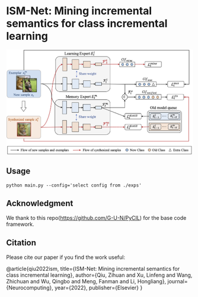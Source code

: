 # ISM-Net: Mining incremental semantics for class incremental learning

![structure](./resources/overall.png)

## Usage

```
python main.py --config='select config from ./exps'
```

## Acknowledgment

We thank to this repo(https://github.com/G-U-N/PyCIL) for the base code framework.

## Citation
Please cite our paper if you find the work useful:

@article{qiu2022ism,
  title={ISM-Net: Mining incremental semantics for class incremental learning},
  author={Qiu, Zihuan and Xu, Linfeng and Wang, Zhichuan and Wu, Qingbo and Meng, Fanman and Li, Hongliang},
  journal={Neurocomputing},
  year={2022},
  publisher={Elsevier}
}
